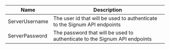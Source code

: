 |Name|Description|
|----|-----------|
|ServerUsername|The user id that will be used to authenticate to the Signum API endpoints|
|ServerPassword|The password that will be used to authenticate to the Signum API endpoints|
  
